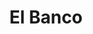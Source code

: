 ---
title: El Banco
nombre_comunidad: El Banco
municipio: Anorí
departamento: Antioquia
descripcion: >-
  Vereda con una JAC activa y presencia de varios liderazgos juveniles. En su
  mayoría, la vereda está compuesta por personas de la misma familia, Sus
  actividades económicas están basada en el café, y la minería sobre el río
  anorí. 
num_personas: 0
num_familias: 45
min_distancia_casco_urbano: 60
km_distancia_casco_urbano: 20
vias_acceso: >-
  Se puede acceder mediante carretera destapada, por lo que se aconseja llegar
  en 4*4 ya que el estado de la vía es regular y hay riesgos de derrumbe
infraestructura_comunitaria:
  - Instituciones educativas
  - Espacios deportivos
notas_infraestructura_comunitaria: ''
liderazgo_comunidad:
  - >-
    Hay una JAC activa (60 personas) conformada por comités de salud - deporte y
    trabajo.

    Presencia de liderazgos juveniles acompañados por COREDI (Corporación
    Educativa para el Desarrollo Integral). Se acostumbra la juntanza
    comunitaria
inclusion_diversidad_genero: |-
  Hay una incipiente organización de mujeres impulsada a través del programa, 
  Hay un liderazgo muy significativo de los jóvenes en la vereda.
comentarios_conectividad: Mala señal solo funciona con antena
punto_SOLE: Aula Digital en COREDI.
comentarios_punto_SOLE:
  - https://padlet.com/comunidadelbanco/lfr3yd33tropwygy
ppales_actividades_economicas_vocacion_productiva:
  - Agricultura
  - Ganadería
  - Minería
  - Avicultura
  - Piscicultura
comentarios_ppales_actividades_economicas_vocacion_productiva: ''
comunidad_sostenible_uso_suelo: null
org_con_proyeccion: []
servicios_publicos_comunidades_focalizadas: []
comunidades_focalizadas_educacion_infraestructura_educativa:
  - Insitución Educativa para básica primaria
  - Sede de COREDÍ
comunidades_focalizadas_practicas_organizativas:
  - Asambleas comunitarias
  - Espacios de esparcimiento
conectividad_minima: Regular
iniciativas_priorizadas:
  - >-
    El programa trabajó por fortalecer los medios de vida de las familias
    campesinas con la adopción y apropiación de nuevas tecnologías
  - '  en el manejo de modelos de ganadería silvopastoril sostenibles que promueva una producción sostenible ambientalmente.'
org_focalizada: []
riesgo: ''
otros_programas_USAID: []
alianzas_colaboradores: []
posibilidad_iniciativas_conjuntas_aliados_2: []
actividades_ocio: []
medios_comunicacion_narrativas_locales:
  - Anorí Stereo
num_visitas_realizadas: 4
num_diagnosticos_rurales_participativos_realizados: 1
infraestructura_salud_atencion_psicosocial: []
notas_infraestructura_salud_atencion_psicosocial: >-
  A través de la alianza HOMO - USAID - OIM, el ESE HOSPITAL SAN JUAN DE DIOS
  ofrece servicios de telemedicina para psicología, psiquiatría y fisioterapia.
num_visitas_predio: 16
grafica_ubicacion_geografica: /charts/municipios/anori/ubicacion_geografica.html
url: /reportes/el-banco
imagen_iniciativas_productivas:
  - url: >-
      http://hilando.datasketch.co/download/noco/Proyecto/comunidades/imagen_iniciativas_productivas/2ml2X8.jpeg
    title: >-
      Banco Proyecto Silvopastoril Anorí - ANTIOQUIA - Alianza con
      Agrosavia.jpeg
    mimetype: image/jpeg
    size: 300991
imagen_medios_comunicacion: null
layout: comunidad
download_file: /reportes/el-banco.pdf

---